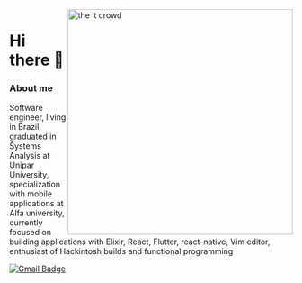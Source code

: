 
<img align='right' width="400" alt="the it crowd" src="https://media4.giphy.com/media/l3977c5EIanrpRouk/giphy.gif?cid=ecf05e47d141129cccaee8610460ffd39415a735b0334fdb&rid=giphy.gif" width="180"/>

# Hi there 👋

### About me

Software engineer, living in Brazil, graduated in Systems Analysis at Unipar University, specialization with mobile applications at Alfa university, currently focused on building applications with Elixir, React, Flutter, react-native, Vim editor, enthusiast of Hackintosh builds and functional programming

[![Gmail Badge](https://img.shields.io/badge/-joaoantoniomaruti@gmail.com-c14438?style=flat-square&logo=Gmail&logoColor=white&link=mailto:joaoantoniomaruti@gmail.com)](mailto:joaoantoniomaruti@gmail.com)

